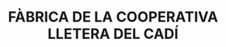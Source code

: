 ---
layout: patrimoni-details
title:  "FÀBRICA DE LA COOPERATIVA LLETERA DEL CADÍ"
collections: ["patrimoni-arquitectonic"]
coordinates:
  - group1:
        - [1.455876472398897, 42.356716072148089]
        - [1.456847376418517, 42.3566869013789]
        - [1.456913381872971, 42.356636157035602]
        - [1.456972603576674, 42.35609401194548]
        - [1.456970316156052, 42.356093198838536]
        - [1.456971239352739, 42.35608995487317]
        - [1.456971724273677, 42.356087379756218]
        - [1.456972025148439, 42.356084782603951]
        - [1.456972087342099, 42.356082240912599]
        - [1.456971965968046, 42.356079657634425]
        - [1.456971229113421, 42.35607528630144]
        - [1.456970026881112, 42.356071074946342]
        - [1.456969042806099, 42.356068724529429]
        - [1.456967830587194, 42.356066268362461]
        - [1.456965543275285, 42.356062487343777]
        - [1.456962936299009, 42.356059107848751]
        - [1.456960058540396, 42.356056018077368]
        - [1.456957349997176, 42.356053556436876]
        - [1.456954213452658, 42.356051074366576]
        - [1.456950126956826, 42.356048349703507]
        - [1.456947291203689, 42.356046776235416]
        - [1.456944294894798, 42.356045298395578]
        - [1.456941921313962, 42.356044234764894]
        - [1.456938501201928, 42.356042834341181]
        - [1.456934263312456, 42.356041447356581]
        - [1.456929283498126, 42.356040206847965]
        - [1.456924609486166, 42.356039400729671]
        - [1.456922086520543, 42.356039053840938]
        - [1.456916664842563, 42.356038628816059]
        - [1.456916598631241, 42.356037024175976]
        - [1.456008246398422, 42.355935061316174]
        - [1.455935342819647, 42.35597460333392]
        - [1.455821460363036, 42.356671051997004]
        - [1.455876472398897, 42.356716072148089]
---
